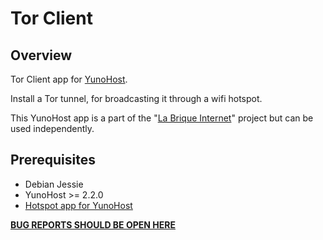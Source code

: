 # Tor Client
## Overview

Tor Client app for [YunoHost](http://yunohost.org/).

Install a Tor tunnel, for broadcasting it through a wifi hotspot.

This YunoHost app is a part of the "[La Brique Internet](http://labriqueinter.net)" project but can be used independently.

## Prerequisites

* Debian Jessie
* YunoHost >= 2.2.0
* [Hotspot app for YunoHost](https://github.com/labriqueinternet/hotspot_ynh)

**[BUG REPORTS SHOULD BE OPEN HERE](https://dev.yunohost.org)**
